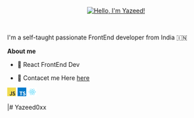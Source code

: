 <p align="center"><a href="https://anuraghazra.github.io"><img width="80%" alt="Hello, I'm Yazeed!" src="./assets/gh-readme-header.png" /></a></p>

<br />

I'm a self-taught passionate FrontEnd developer from India 🇮🇳

**About me**

- 💼 React FrontEnd Dev  



- 💬 Contacet me Here [here](https://www.linkedin.com/in/yazeed-althunayan-611545249/)

<code><img height="20" alt="javascript" src="https://raw.githubusercontent.com/github/explore/80688e429a7d4ef2fca1e82350fe8e3517d3494d/topics/javascript/javascript.png"></code>
<code><img height="20" alt="typescript" src="https://raw.githubusercontent.com/github/explore/80688e429a7d4ef2fca1e82350fe8e3517d3494d/topics/typescript/typescript.png"></code>
<code><img height="20" alt="react" src="https://raw.githubusercontent.com/github/explore/80688e429a7d4ef2fca1e82350fe8e3517d3494d/topics/react/react.png"></code>


|# Yazeed0xx

